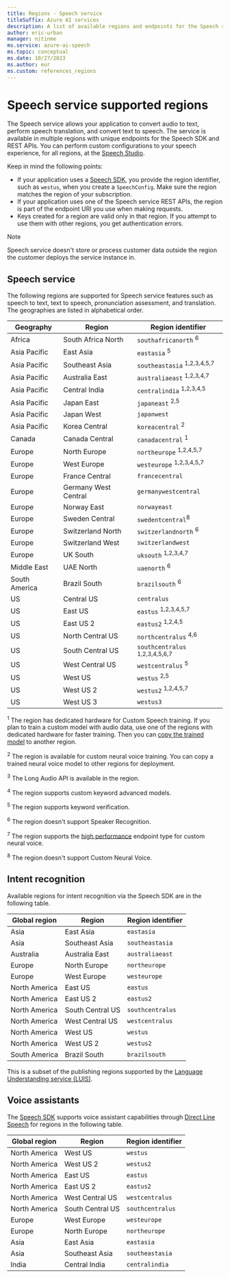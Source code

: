 ```yaml
---
title: Regions - Speech service
titleSuffix: Azure AI services
description: A list of available regions and endpoints for the Speech service, including speech to text, text to speech, and speech translation.
author: eric-urban
manager: nitinme
ms.service: azure-ai-speech
ms.topic: conceptual
ms.date: 10/27/2023
ms.author: eur
ms.custom: references_regions
---
```


# Speech service supported regions

The Speech service allows your application to convert audio to text, perform speech translation, and convert text to speech. The service is available in multiple regions with unique endpoints for the Speech SDK and REST APIs. You can perform custom configurations to your speech experience, for all regions, at the [Speech Studio](https://aka.ms/speechstudio/).

Keep in mind the following points:

* If your application uses a [Speech SDK](speech-sdk.md), you provide the region identifier, such as `westus`, when you create a `SpeechConfig`. Make sure the region matches the region of your subscription.
* If your application uses one of the Speech service REST APIs, the region is part of the endpoint URI you use when making requests.
* Keys created for a region are valid only in that region. If you attempt to use them with other regions, you get authentication errors.

> [!NOTE]
> Speech service doesn't store or process customer data outside the region the customer deploys the service instance in.

## Speech service

The following regions are supported for Speech service features such as speech to text, text to speech, pronunciation assessment, and translation. The geographies are listed in alphabetical order.

| Geography | Region | Region identifier |
| ----- | ----- | ----- |
| Africa | South Africa North | `southafricanorth` <sup>6</sup>|
| Asia Pacific | East Asia | `eastasia` <sup>5</sup>|
| Asia Pacific | Southeast Asia | `southeastasia` <sup>1,2,3,4,5,7</sup>|
| Asia Pacific | Australia East | `australiaeast` <sup>1,2,3,4,7</sup>|
| Asia Pacific | Central India | `centralindia` <sup>1,2,3,4,5</sup>|
| Asia Pacific | Japan East | `japaneast` <sup>2,5</sup>|
| Asia Pacific | Japan West | `japanwest` |
| Asia Pacific | Korea Central | `koreacentral` <sup>2</sup>|
| Canada | Canada Central | `canadacentral` <sup>1</sup>|
| Europe | North Europe | `northeurope` <sup>1,2,4,5,7</sup>|
| Europe | West Europe | `westeurope` <sup>1,2,3,4,5,7</sup>|
| Europe | France Central | `francecentral` |
| Europe | Germany West Central | `germanywestcentral` |
| Europe | Norway East | `norwayeast` |
| Europe | Sweden Central | `swedentcentral`<sup>8</sup> |
| Europe | Switzerland North | `switzerlandnorth` <sup>6</sup>|
| Europe | Switzerland West | `switzerlandwest` |
| Europe | UK South | `uksouth` <sup>1,2,3,4,7</sup>|
| Middle East | UAE North | `uaenorth` <sup>6</sup>|
| South America | Brazil South | `brazilsouth` <sup>6</sup>|
| US | Central US | `centralus` |
| US | East US | `eastus` <sup>1,2,3,4,5,7</sup>|
| US | East US 2 | `eastus2` <sup>1,2,4,5</sup>|
| US | North Central US | `northcentralus` <sup>4,6</sup>|
| US | South Central US | `southcentralus` <sup>1,2,3,4,5,6,7</sup>|
| US | West Central US | `westcentralus` <sup>5</sup>|
| US | West US | `westus` <sup>2,5</sup>|
| US | West US 2 | `westus2` <sup>1,2,4,5,7</sup>|
| US | West US 3 | `westus3` |

<sup>1</sup> The region has dedicated hardware for Custom Speech training. If you plan to train a custom model with audio data, use one of the regions with dedicated hardware for faster training. Then you can [copy the trained model](how-to-custom-speech-train-model.md#copy-a-model) to another region.

<sup>2</sup> The region is available for custom neural voice training. You can copy a trained neural voice model to other regions for deployment.

<sup>3</sup> The Long Audio API is available in the region.

<sup>4</sup> The region supports custom keyword advanced models.

<sup>5</sup> The region supports keyword verification.

<sup>6</sup> The region doesn't support Speaker Recognition.

<sup>7</sup> The region supports the [high performance](professional-voice-deploy-endpoint.md#add-a-deployment-endpoint) endpoint type for custom neural voice.

<sup>8</sup> The region doesn't support Custom Neural Voice.

## Intent recognition

Available regions for intent recognition via the Speech SDK are in the following table.

| Global region | Region           | Region identifier |
| ------------- | ---------------- | -------------------- |
| Asia          | East Asia        | `eastasia`           |
| Asia          | Southeast Asia   | `southeastasia`      |
| Australia     | Australia East   | `australiaeast`      |
| Europe        | North Europe     | `northeurope`        |
| Europe        | West Europe      | `westeurope`         |
| North America | East US          | `eastus`             |
| North America | East US 2        | `eastus2`            |
| North America | South Central US | `southcentralus`     |
| North America | West Central US  | `westcentralus`      |
| North America | West US          | `westus`             |
| North America | West US 2        | `westus2`            |
| South America | Brazil South     | `brazilsouth`        |

This is a subset of the publishing regions supported by the [Language Understanding service (LUIS)](../luis/luis-reference-regions.md).

## Voice assistants

The [Speech SDK](speech-sdk.md) supports voice assistant capabilities through [Direct Line Speech](./direct-line-speech.md) for regions in the following table.

| Global region | Region           | Region identifier    |
| ------------- | ---------------- | -------------------- |
| North America | West US          | `westus`             |
| North America | West US 2        | `westus2`            |
| North America | East US          | `eastus`             |
| North America | East US 2        | `eastus2`            |
| North America | West Central US  | `westcentralus`      |
| North America | South Central US | `southcentralus`     |
| Europe        | West Europe      | `westeurope`         |
| Europe        | North Europe     | `northeurope`        |
| Asia          | East Asia        | `eastasia`           |
| Asia          | Southeast Asia   | `southeastasia`      |
| India         | Central India    | `centralindia`       |
